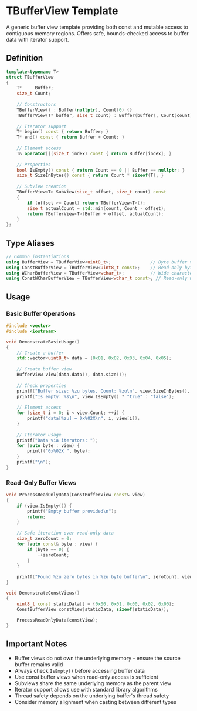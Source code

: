 # TBufferView Template

A generic buffer view template providing both const and mutable access to contiguous memory regions. Offers safe, bounds-checked access to buffer data with iterator support.

## Definition

```cpp
template<typename T>
struct TBufferView
{
    T*     Buffer;
    size_t Count;
    
    // Constructors
    TBufferView() : Buffer(nullptr), Count(0) {}
    TBufferView(T* buffer, size_t count) : Buffer(buffer), Count(count) {}
    
    // Iterator support
    T* begin() const { return Buffer; }
    T* end() const { return Buffer + Count; }
    
    // Element access
    T& operator[](size_t index) const { return Buffer[index]; }
    
    // Properties
    bool IsEmpty() const { return Count == 0 || Buffer == nullptr; }
    size_t SizeInBytes() const { return Count * sizeof(T); }
    
    // Subview creation
    TBufferView<T> SubView(size_t offset, size_t count) const
    {
        if (offset >= Count) return TBufferView<T>();
        size_t actualCount = std::min(count, Count - offset);
        return TBufferView<T>(Buffer + offset, actualCount);
    }
};
```

## Type Aliases

```cpp
// Common instantiations
using BufferView = TBufferView<uint8_t>;               // Byte buffer view
using ConstBufferView = TBufferView<uint8_t const>;    // Read-only byte buffer view
using WCharBufferView = TBufferView<wchar_t>;          // Wide character buffer view
using ConstWCharBufferView = TBufferView<wchar_t const>; // Read-only wide character buffer view
```

## Usage

### Basic Buffer Operations
```cpp
#include <vector>
#include <iostream>

void DemonstrateBasicUsage()
{
    // Create a buffer
    std::vector<uint8_t> data = {0x01, 0x02, 0x03, 0x04, 0x05};
    
    // Create buffer view
    BufferView view(data.data(), data.size());
    
    // Check properties
    printf("Buffer size: %zu bytes, Count: %zu\n", view.SizeInBytes(), view.Count);
    printf("Is empty: %s\n", view.IsEmpty() ? "true" : "false");
    
    // Element access
    for (size_t i = 0; i < view.Count; ++i) {
        printf("data[%zu] = 0x%02X\n", i, view[i]);
    }
    
    // Iterator usage
    printf("Data via iterators: ");
    for (auto byte : view) {
        printf("0x%02X ", byte);
    }
    printf("\n");
}
```

### Read-Only Buffer Views
```cpp
void ProcessReadOnlyData(ConstBufferView const& view)
{
    if (view.IsEmpty()) {
        printf("Empty buffer provided\n");
        return;
    }
    
    // Safe iteration over read-only data
    size_t zeroCount = 0;
    for (auto const& byte : view) {
        if (byte == 0) {
            ++zeroCount;
        }
    }
    
    printf("Found %zu zero bytes in %zu byte buffer\n", zeroCount, view.Count);
}

void DemonstrateConstViews()
{
    uint8_t const staticData[] = {0x00, 0x01, 0x00, 0x02, 0x00};
    ConstBufferView constView(staticData, sizeof(staticData));
    
    ProcessReadOnlyData(constView);
}
```

## Important Notes

- Buffer views do not own the underlying memory - ensure the source buffer remains valid
- Always check `IsEmpty()` before accessing buffer data
- Use const buffer views when read-only access is sufficient
- Subviews share the same underlying memory as the parent view
- Iterator support allows use with standard library algorithms
- Thread safety depends on the underlying buffer's thread safety
- Consider memory alignment when casting between different types
